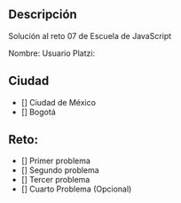 ## Descripción

Solución al reto 07 de Escuela de JavaScript

Nombre:
Usuario Platzi:

## Ciudad
- [] Ciudad de México
- [] Bogotá

## Reto:
  - [] Primer problema
  - [] Segundo problema
  - [] Tercer problema
  - [] Cuarto Problema (Opcional)